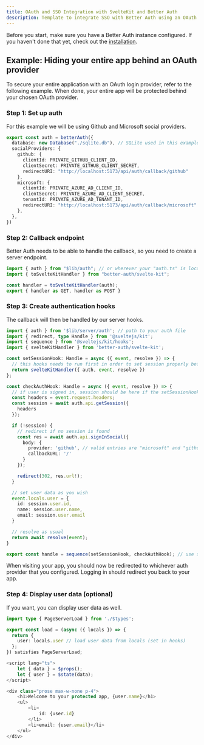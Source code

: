 ```yaml
---
title: OAuth and SSO Integration with SvelteKit and Better Auth
description: Template to integrate SSO with Better Auth using an OAuth provider like github or microsoft.
---
```


Before you start, make sure you have a Better Auth instance configured. If you haven't done that yet, check out the [installation](https://www.better-auth.com/docs/installation).

## Example: Hiding your entire app behind an OAuth provider

To secure your entire application with an OAuth login provider, refer to the following example. When done, your entire app will be protected behind your chosen OAuth provider.

### Step 1: Set up auth

For this example we will be using Github and Microsoft social providers. 

```ts title="auth.ts"
export const auth = betterAuth({
  database: new Database("./sqlite.db"), // SQLite used in this example
  socialProviders: {
    github: {
      clientId: PRIVATE_GITHUB_CLIENT_ID,
      clientSecret: PRIVATE_GITHUB_CLIENT_SECRET,
      redirectURI: "http://localhost:5173/api/auth/callback/github"
    },
    microsoft: {
      clientId: PRIVATE_AZURE_AD_CLIENT_ID,
      clientSecret: PRIVATE_AZURE_AD_CLIENT_SECRET,
      tenantId: PRIVATE_AZURE_AD_TENANT_ID,
      redirectURI: "http://localhost:5173/api/auth/callback/microsoft"
    },
  },
})
```

### Step 2: Callback endpoint

Better Auth needs to be able to handle the callback, so you need to create a server endpoint.

```ts title="~/src/routes/api/auth/[...all]/+server.ts"
import { auth } from "$lib/auth"; // or wherever your "auth.ts" is located
import { toSvelteKitHandler } from "better-auth/svelte-kit";

const handler = toSvelteKitHandler(auth);
export { handler as GET, handler as POST }
```

### Step 3: Create authentication hooks

The callback will then be handled by our server hooks.

```ts title="hooks.server.ts"
import { auth } from '$lib/server/auth'; // path to your auth file
import { redirect, type Handle } from '@sveltejs/kit';
import { sequence } from '@sveltejs/kit/hooks';
import { svelteKitHandler } from 'better-auth/svelte-kit';

const setSessionHook: Handle = async ({ event, resolve }) => {
  // this hooks needs to run first in order to set session properly before running the next hook
  return svelteKitHandler({ auth, event, resolve })
};

const checkAuthHook: Handle = async ({ event, resolve }) => {
  // if user is signed in, session should be here if the setSessionHook hook has been run
  const headers = event.request.headers;
  const session = await auth.api.getSession({
    headers
  });

  if (!session) {
    // redirect if no session is found
    const res = await auth.api.signInSocial({
      body: {
        provider: 'github', // valid entries are "microsoft" and "github"
        callbackURL: '/'
      }
    });

    redirect(302, res.url!);
  }

  // set user data as you wish
  event.locals.user = {
    id: session.user.id,
    name: session.user.name,
    email: session.user.email
  }

  // resolve as usual
  return await resolve(event);
}

export const handle = sequence(setSessionHook, checkAuthHook); // use sequence to run consecutive handle functions
```

When visiting your app, you should now be redirected to whichever auth provider that you configured. Logging in should redirect you back to your app.

### Step 4: Display user data (optional)

If you want, you can display user data as well.

```ts title="+page.server.ts"
import type { PageServerLoad } from './$types';

export const load = (async ({ locals }) => {
  return {
    user: locals.user // load user data from locals (set in hooks)
  };
}) satisfies PageServerLoad;
```

```ts title="+page.svelte"
<script lang="ts">
	let { data } = $props();
	let { user } = $state(data);
</script>

<div class="prose max-w-none p-4">
	<h1>Welcome to your protected app, {user.name}</h1>
	<ul>
		<li>
			id: {user.id}
		</li>
		<li>email: {user.email}</li>
	</ul>
</div>
```

